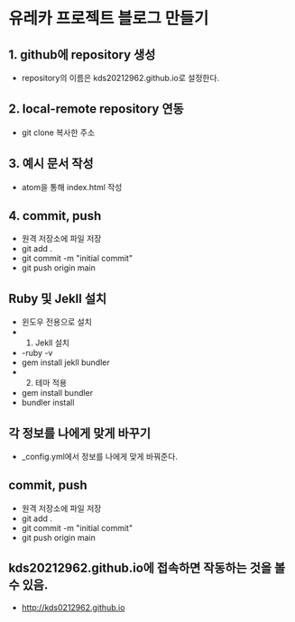 # 유레카 프로젝트 블로그 만들기
## 1. github에 repository 생성 
* repository의 이름은 kds20212962.github.io로 설정한다.
## 2. local-remote repository 연동
* git clone 복사한 주소
## 3. 예시 문서 작성
* atom을 통해 index.html 작성
## 4. commit, push
* 원격 저장소에 파일 저장
* git add .
* git commit -m "initial commit"
* git push origin main

## Ruby 및 Jekll 설치
* 윈도우 전용으로 설치
* 1) Jekll 설치
*  -ruby -v
* gem install jekll bundler
* 2) 테마 적용
* gem install bundler
* bundler install

## 각 정보를 나에게 맞게 바꾸기
* _config.yml에서 정보를 나에게 맞게 바꿔준다.

## commit, push
* 원격 저장소에 파일 저장
* git add .
* git commit -m "initial commit"
* git push origin main

## kds20212962.github.io에 접속하면 작동하는 것을 볼 수 있음.
* http://kds0212962.github.io
